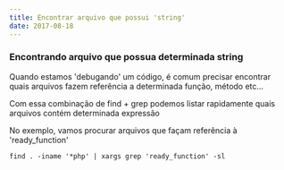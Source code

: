```yaml
---
title: Encontrar arquivo que possui 'string'
date: 2017-08-18
---
```


### Encontrando arquivo que possua determinada string

Quando estamos 'debugando' um código, é comum precisar encontrar quais arquivos
fazem referência a determinada função, método etc...

Com essa combinação de find + grep podemos listar rapidamente
quais arquivos contém determinada expressão

No exemplo, vamos procurar arquivos que façam referência
à 'ready_function'

```
find . -iname '*php' | xargs grep 'ready_function' -sl
```
